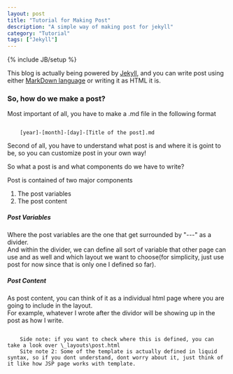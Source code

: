 ```yaml
---
layout: post
title: "Tutorial for Making Post"
description: "A simple way of making post for jekyll"
category: "Tutorial"
tags: ["Jekyll"]
---
```

{% include JB/setup %}

<p>
    This blog is actually being powered by <a tooltip="Click here to check out what Jekyll is" href="http://jekyllrb.com/">Jekyll</a>, and you can write post using either <a tooltip="Click here to check out the syntax for markdown" href="http://daringfireball.net/projects/markdown/">MarkDown language</a> or writing it as <span tooltip="HTML as what you learn in CS 320!">HTML</span> it is.
</p>

<h3>So, how do we make a post?</h3>

<p>
    Most important of all, you have to make a <span tooltip="for markdown file">.md</span> file in the following format
</p>
<code>
    [year]-[month]-[day]-[Title of the post].md
</code>

<p>
    Second of all, you have to understand what post is and where it is goint to be, so you can customize post in your own way!
</p>
<p>
    So what a post is and what components do we have to write?
</p>
<p>
    Post is contained of two major components
</p>
<ol>
    <li> The post variables </li>
    <li> The post content </li>
</ol>
<h5> Post Variables </h5>
<p>
    Where the post variables are the one that get surrounded by "---" as a divider. <br>
    And within the divider, we can define all sort of variable that other page can use and as well and which layout we want to choose(for simplicity, just use post for now since that is only one I defined so far).
</p>
<h5> Post Content </h5>
<p>
    As post content, you can think of it as a individual html page where you are going to include in the layout. <br>
    For example, whatever I wrote after the dividor will be showing up in the post as how I write.
</p>
<code>
    Side note: if you want to check where this is defined, you can take a look over \_layouts\post.html
    Site note 2: Some of the template is actually defined in liquid syntax, so if you dont understand, dont worry about it, just think of it like how JSP page works with template.
</code>